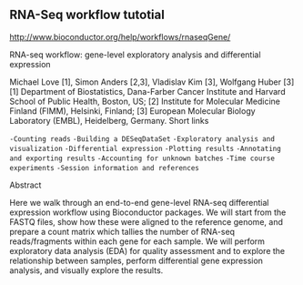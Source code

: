 ## RNA-Seq workflow tutotial

http://www.bioconductor.org/help/workflows/rnaseqGene/

RNA-seq workflow: gene-level exploratory analysis and differential expression

Michael Love [1], Simon Anders [2,3], Vladislav Kim [3], Wolfgang Huber [3]
[1] Department of Biostatistics, Dana-Farber Cancer Institute and Harvard School of Public Health, Boston, US;
[2] Institute for Molecular Medicine Finland (FIMM), Helsinki, Finland;
[3] European Molecular Biology Laboratory (EMBL), Heidelberg, Germany.
Short links

`-Counting reads`
`-Building a DESeqDataSet`
`-Exploratory analysis and visualization`
`-Differential expression`
`-Plotting results`
`-Annotating and exporting results`
`-Accounting for unknown batches`
`-Time course experiments`
`-Session information and references`

Abstract

Here we walk through an end-to-end gene-level RNA-seq differential expression workflow using Bioconductor packages. We will start from the FASTQ files, show how these were aligned to the reference genome, and prepare a count matrix which tallies the number of RNA-seq reads/fragments within each gene for each sample. We will perform exploratory data analysis (EDA) for quality assessment and to explore the relationship between samples, perform differential gene expression analysis, and visually explore the results.
